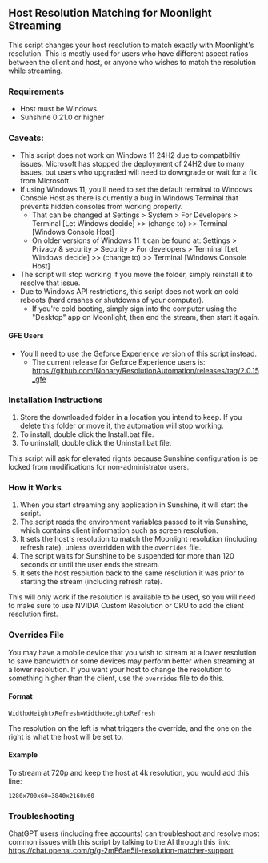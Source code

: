 ## Host Resolution Matching for Moonlight Streaming

This script changes your host resolution to match exactly with Moonlight's resolution. This is mostly used for users who have different aspect ratios between the client and host, or anyone who wishes to match the resolution while streaming.

### Requirements

- Host must be Windows.
- Sunshine 0.21.0 or higher

### Caveats:
 - This script does not work on Windows 11 24H2 due to compatbiltiy issues. Microsoft has stopped the deployment of 24H2 due to many issues, but users who upgraded will need to downgrade or wait for a fix from Microsoft.
 - If using Windows 11, you'll need to set the default terminal to Windows Console Host as there is currently a bug in Windows Terminal that prevents hidden consoles from working properly.
    * That can be changed at Settings > System > For Developers > Terminal [Let Windows decide] >> (change to) >> Terminal [Windows Console Host]
    * On older versions of Windows 11 it can be found at: Settings > Privacy & security > Security > For developers > Terminal [Let Windows decide] >> (change to) >> Terminal [Windows Console Host]
 - The script will stop working if you move the folder, simply reinstall it to resolve that issue.
 - Due to Windows API restrictions, this script does not work on cold reboots (hard crashes or shutdowns of your computer).
    * If you're cold booting, simply sign into the computer using the "Desktop" app on Moonlight, then end the stream, then start it again. 

#### GFE Users
- You'll need to use the Geforce Experience version of this script instead. 
  - The current release for Geforce Experience users is: https://github.com/Nonary/ResolutionAutomation/releases/tag/2.0.15_gfe

### Installation Instructions
1. Store the downloaded folder in a location you intend to keep. If you delete this folder or move it, the automation will stop working.
2. To install, double click the Install.bat file.
3. To uninstall, double click the Uninstall.bat file.

This script will ask for elevated rights because Sunshine configuration is be locked from modifications for non-administrator users.

### How it Works
1. When you start streaming any application in Sunshine, it will start the script.
2. The script reads the environment variables passed to it via Sunshine, which contains client information such as screen resolution.
3. It sets the host's resolution to match the Moonlight resolution (including refresh rate), unless overridden with the `overrides` file.
4. The script waits for Sunshine to be suspended for more than 120 seconds or until the user ends the stream.
5. It sets the host resolution back to the same resolution it was prior to starting the stream (including refresh rate).

This will only work if the resolution is available to be used, so you will need to make sure to use NVIDIA Custom Resolution or CRU to add the client resolution first.

### Overrides File
You may have a mobile device that you wish to stream at a lower resolution to save bandwidth or some devices may perform better when streaming at a lower resolution. If you want your host to change the resolution to something higher than the client, use the `overrides` file to do this.

#### Format
```
WidthxHeightxRefresh=WidthxHeightxRefresh
```

The resolution on the left is what triggers the override, and the one on the right is what the host will be set to.

#### Example
To stream at 720p and keep the host at 4k resolution, you would add this line:
```
1280x700x60=3840x2160x60
```
### Troubleshooting
ChatGPT users (including free accounts) can troubleshoot and resolve most common issues with this script by talking to the AI through this link: https://chat.openai.com/g/g-2mF6ae5iI-resolution-matcher-support